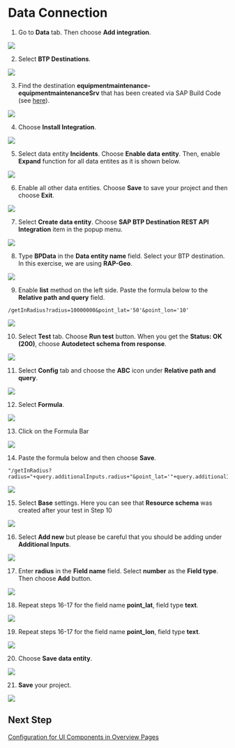 # Data Connection

1. Go to **Data** tab. Then choose **Add integration**.

![](../screenshots/Picture57.png)

2. Select **BTP Destinations**.

![](../screenshots/Picture58.png)

3. Find the destination **equipmentmaintenance-equipmentmaintenanceSrv** that has been created via SAP Build Code (see [here](../../../buildcode/deploy/README.md)).

![](../screenshots/Picture59.png)

4. Choose **Install Integration**.

![](../screenshots/Picture60.png)

5. Select data entity **Incidents**. Choose **Enable data entity**. Then, enable **Expand** function for all data entites as it is shown below.

![](../screenshots/Picture61.png)

6. Enable all other data entities. Choose **Save** to save your project and then choose **Exit**.

![](../screenshots/Picture62.png)

7. Select **Create data entity**. Choose **SAP BTP Destination REST API Integration** item in the popup menu.

![](../screenshots/Picture63.png)

8. Type **BPData** in the **Data entity name** field. Select your BTP destination. In this exercise, we are using **RAP-Geo**.

![](../screenshots/Picture64.png)

9. Enable **list** method on the left side. Paste the formula below to the **Relative path and query** field.

~~~
/getInRadius?radius=10000000&point_lat='50'&point_lon='10'
~~~

![](../screenshots/Picture65.png)


10. Select **Test** tab. Choose **Run test** button. When you get the **Status: OK (200)**, choose **Autodetect schema from response**.

![](../screenshots/Picture66.png)

11. Select **Config** tab and choose the **ABC** icon under **Relative path and query**.

![](../screenshots/Picture67.png)

12. Select **Formula**.

![](../screenshots/Picture68.png)

13. Click on the Formula Bar

![](../screenshots/Picture69.png)

14. Paste the formula below and then choose **Save**.

~~~
"/getInRadius?radius="+query.additionalInputs.radius+"&point_lat='"+query.additionalInputs.point_lat+"'&point_lon='"+query.additionalInputs.point_lon+"'"
~~~

![](../screenshots/Picture70.png)

15. Select **Base** settings. Here you can see that **Resource schema** was created after your test in Step 10

![](../screenshots/Picture71.png)

16. Select **Add new** but please be careful that you should be adding under **Additional Inputs**.

![](../screenshots/Picture72.png)

17. Enter **radius** in the **Field name** field. Select **number** as the **Field type**. Then choose **Add** button.

![](../screenshots/Picture73.png)

18. Repeat steps 16-17 for the field name **point_lat**, field type **text**.
    
![](../screenshots/Picture74.png)

19. Repeat steps 16-17 for the field name **point_lon**, field type **text**.

![](../screenshots/Picture75.png)

20. Choose **Save data entity**.

![](../screenshots/Picture76.png)

21. **Save** your project.

![](../screenshots/Picture77.png)


## Next Step

[Configuration for UI Components in Overview Pages](../3_Configuration%20for%20UI%20Components%20in%20Overview%20Pages/Readme.md)
